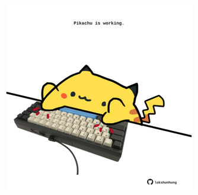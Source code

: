<!-- built at 29/03/2023, 06:01:10 UTC -->
<p align="center">
  <img width="500" height="500" src="./ReadmeImage.svg">
</p>
